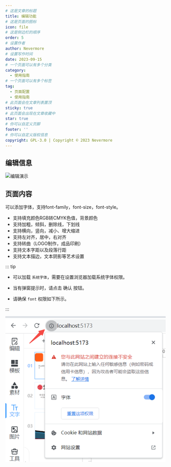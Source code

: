 ```yaml
---
# 这是文章的标题
title: 编辑功能
# 这是页面的图标
icon: file
# 这是侧边栏的顺序
order: 5
# 设置作者
author: Nevermore
# 设置写作时间
date: 2023-09-15
# 一个页面可以有多个分类
category:
  - 使用指南
# 一个页面可以有多个标签
tag:
  - 页面配置
  - 使用指南
# 此页面会在文章列表置顶
sticky: true
# 此页面会出现在文章收藏中
star: true
# 你可以自定义页脚
footer: ''
# 你可以自定义版权信息
copyright: GPL-3.0 | Copyright © 2023 Nevermore
---
```


## 编辑信息

![编辑演示](/assets/gif/editor.gif)

## 页面内容

可以添加字体，支持font-family，font-size，font-style。
- 支持填充颜色RGB转CMYK色值，背景颜色
- 支持加粗，倾斜，删除线，下划线
- 支持横向，竖向，减小、增大缩进
- 支持左对齐，居中，右对齐
- 支持转曲（LOGO制作，成品印刷）
- 支持文本字距以及段落行距
- 支持文本描边，文本阴影等艺术设置

::: tip

- 可以加载 `系统字体`，需要在设置浏览器加载系统字体权限。

- 当有弹窗提示时，请点击 确认 按钮。

- 请确保 `font` 权限如下所示。

:::

![系统字体](/assets/image/editor/font-tip.png)